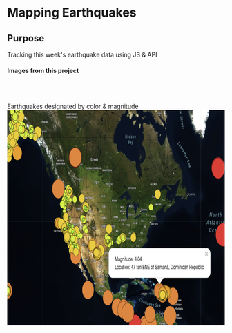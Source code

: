 # Mapping Earthquakes

## Purpose
Tracking this week's earthquake data using JS & API

#### Images from this project
<BR><BR>

Earthquakes designated by color & magnitude
<BR>
<img src="https://github.com/meggrooms/mapping_earthquakes/blob/main/images/earthquake_map_04.png" width=800 height=500>
  
  
  
